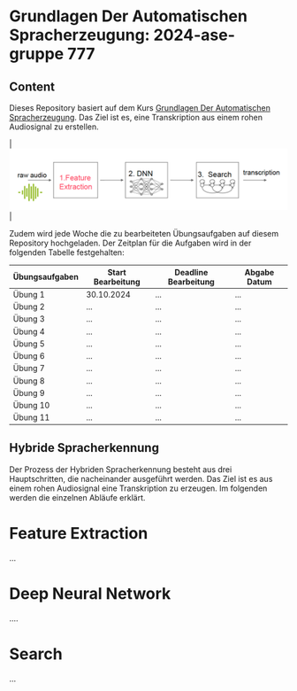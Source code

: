 # Grundlagen Der Automatischen Spracherzeugung: 2024-ase-gruppe 777

## Content

Dieses Repository basiert auf dem Kurs [Grundlagen Der Automatischen Spracherzeugung](https://moseskonto.tu-berlin.de/moses/modultransfersystem/bolognamodule/beschreibung/anzeigen.html?number=41121&version=1&sprache=1). Das Ziel ist es, eine Transkription aus einem rohen Audiosignal zu erstellen. 

| <img  src="./setup/pictures/objective.png"> | 

Zudem wird jede Woche die zu bearbeiteten Übungsaufgaben auf diesem Repository hochgeladen. Der Zeitplan für die Aufgaben wird in der folgenden Tabelle festgehalten:


| Übungsaufgaben                  | Start Bearbeitung    | Deadline Bearbeitung    | Abgabe Datum    | 
|---------------------------------|----------------------|-------------------------|-----------------|
| Übung 1                         | 30.10.2024           | ...                     | ...             | 
| Übung 2                         | ...                  | ...                     | ...             |
| Übung 3                         | ...                  | ...                     | ...             |
| Übung 4                         | ...                  | ...                     | ...             |
| Übung 5                         | ...                  | ...                     | ...             |
| Übung 6                         | ...                  | ...                     | ...             |
| Übung 7                         | ...                  | ...                     | ...             |
| Übung 8                         | ...                  | ...                     | ...             |
| Übung 9                         | ...                  | ...                     | ...             |
| Übung 10                        | ...                  | ...                     | ...             |
| Übung 11                        | ...                  | ...                     | ...             |

## Hybride Spracherkennung

Der Prozess der Hybriden Spracherkennung besteht aus drei Hauptschritten, die nacheinander ausgeführt werden. Das Ziel ist es aus einem rohen Audiosignal eine Transkription zu erzeugen. Im folgenden werden die einzelnen Abläufe erklärt. 

# Feature Extraction

...

# Deep Neural Network

....

# Search

...




